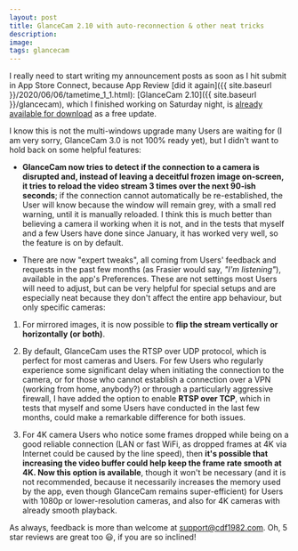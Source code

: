 ```yaml
---
layout: post
title: GlanceCam 2.10 with auto-reconnection & other neat tricks
description:
image:
tags: glancecam
---
```

I really need to start writing my announcement posts as soon as I hit submit in App Store Connect, because App Review [did it again]({{ site.baseurl }}/2020/06/06/tametime_1_1.html): [GlanceCam 2.10]({{ site.baseurl }}/glancecam), which I finished working on Saturday night, is [already available for download](https://itunes.apple.com/us/app/glancecam-ip-webcam-viewer/id1360797896?l=it&ls=1&mt=12) as a free update.

I know this is not the multi-windows upgrade many Users are waiting for (I am very sorry, GlanceCam 3.0 is not 100% ready yet), but I didn't want to hold back on some helpful features:

- **GlanceCam now tries to detect if the connection to a camera is disrupted and, instead of leaving a deceitful frozen image on-screen, it tries to reload the video stream 3 times over the next 90-ish seconds**; if the connection cannot automatically be re-established, the User will know because the window will remain grey, with a small red warning, until it is manually reloaded. I think this is much better than believing a camera il working when it is not, and in the tests that myself and a few Users have done since January, it has worked very well, so the feature is on by default.

- There are now "expert tweaks", all coming from Users' feedback and requests in the past few months (as Frasier would say, _"I'm listening"_), available in the app's Preferences. These are not settings most Users will need to adjust, but can be very helpful for special setups and are especially neat because they don't affect the entire app behaviour, but only specific cameras:

1. For mirrored images, it is now possible to **flip the stream vertically or horizontally (or both)**.

2. By default, GlanceCam uses the RTSP over UDP protocol, which is perfect for most cameras and Users. For few Users who regularly experience some significant delay when initiating the connection to the camera, or for those who cannot establish a connection over a VPN (working from home, anybody?) or through a particularly aggressive firewall, I have added the option to enable **RTSP over TCP**, which in tests that myself and some Users have conducted in the last few months, could make a remarkable difference for both issues.

3. For 4K camera Users who notice some frames dropped while being on a good reliable connection (LAN or fast WiFi, as dropped frames at 4K via Internet could be caused by the line speed), then **it's possible that increasing the video buffer could help keep the frame rate smooth at 4K. Now this option is available**, though it won't be necessary (and it is not recommended, because it necessarily increases the memory used by the app, even though GlanceCam remains super-efficient) for Users with 1080p or lower-resolution cameras, and also for 4K cameras with already smooth playback.

As always, feedback is more than welcome at [support@cdf1982.com](mailto:support@cdf1982.com). Oh, 5 star reviews are great too 😃, if you are so inclined!